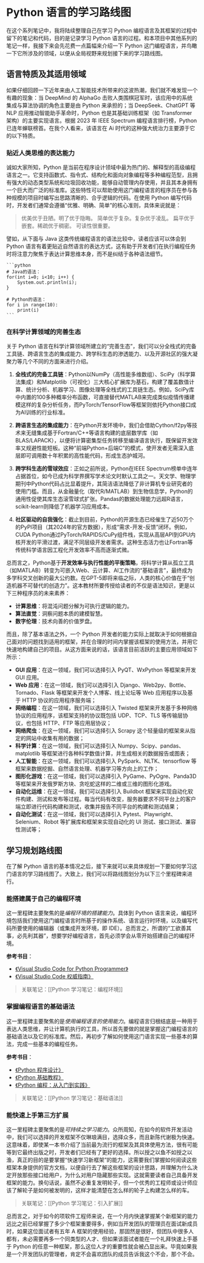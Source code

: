 # Python 语言的学习路线图

在这个系列笔记中，我将陆续整理自己在学习 Python 编程语言及其框架的过程中留下的笔记和代码，目的是记录学习 Python 语言的过程。和本项目中其他系列的笔记一样，我接下来会先花费一点篇幅来介绍一下 Python 这门编程语言，并鸟瞰一下它所涉及的领域，以便从全局视野来规划接下来的学习路线图。

## 语言特质及其适用领域

如果仔细回顾一下近年来由人工智能技术所带来的这波热潮，我们就不难发现一个有趣的现象：当 DeepMind 的 AlphaGo 击败人类围棋冠军时，该应用中的系统集成与算法协调的角色主要是由 Python 来承担的；当 DeepSeek、ChatGPT 等 NLP 应用推动智能助手革命时，Python 也是其基础训练框架（如 Transformer 架构）的主要实现语言。根据 2023 年 IEEE Spectrum 编程语言排行榜，Python 已连年蝉联榜首。在我个人看来，该语言在 Ai 时代的这种强大统治力主要源于它的以下特质。

### 贴近人类思维的表达能力

诚如大家所知，Python 是当前在程序设计领域中最为热门的、解释型的高级编程语言之一。它支持函数式、指令式、结构化和面向对象编程等多种编程范型，且拥有强大的动态类型系统和垃圾回收功能，能够自动管理内存使用，并且其本身拥有一个巨大而广泛的标准库。这些特性可以帮助使用这门编程语言的程序员在参与各种规模的项目时编写出思路清晰的、合乎逻辑的代码。在使用 Python 编写代码时，开发者们通常会遵循“优雅、明确、简单”的核心准则，具体来说就是：

> 优美优于丑陋。明了优于隐晦。
> 简单优于复杂。复杂优于凌乱。
> 扁平优于嵌套。稀疏优于稠密。
> 可读性很重要。

譬如，从下面与 Java 这类传统编程语言的语法比较中，读者应该可以体会到 Python 语言有着更贴近自然语言的表达方式，这有助于开发者们在执行编程任务时将注意力聚焦于表达计算思维本身，而不是纠结于各种语法细节。

    ```python
    # Java的语法：
    for(int i=0; i<10; i++) { 
        System.out.println(i);
    } 

    # Python的语法：
    for i in range(10):
        print(i)
    ```

### 在科学计算领域的完善生态

关于 Python 语言在科学计算领域所建立的“完善生态”，我们可以分全栈式的完备工具链、跨语言生态的集成能力、跨学科生态的渗透能力、以及开源社区的强大凝聚力等几个不同的方面来进行介绍。

1. **全栈式的完备工具链**：Python以NumPy（高性能多维数组）、SciPy（科学算法集成）和Matplotlib（可视化）三大核心扩展库为基石，构建了覆盖数值计算、统计分析、机器学习、图像处理等全栈式的工具链生态。例如，SciPy库中内置的100多种概率分布函数，可直接替代MATLAB来完成类似疫情传播建模这样的复杂分析任务，而PyTorch/TensorFlow等框架则依托Python接口成为AI训练的行业标准。  

2. **跨语言生态的集成能力**：在Python开发环境中，我们会借助Cython/f2py等技术来无缝集成基于Fortran/C++等语言构建的底层数学库（如BLAS/LAPACK），以便将计算密集型任务转移至编译语言执行，既保留开发效率又规避性能短板。这种“前端Python+后端C”的模式，使开发者无需深入底层即可调用数十年积累的高性能代码，形成生态护城河。

3. **跨学科生态的雪球效应**：正如之前所说，Python在IEEE Spectrum榜单中连年占据首位，如今已成为科学界撰写学术论文时默认工具之一。天文学、物理学期刊中Python代码占比显着提升，其简洁语法降低了非计算机专业研究者的使用门槛。而且，从金融量化（取代R/MATLAB）到生物信息学，Python的通用性促使其库生态滚雪球式扩张。Pandas的数据处理能力远超R语言，scikit-learn则降低了机器学习应用成本。  

4. **社区驱动的自我强化**：截止到目前，Python的开源生态已经催生了近50万个的PyPI项目（其2024年的官方数据），形成“需求-开发-反馈”闭环。例如，CUDA Python通过PyTorch/RAPIDS/CuPy组件栈，实现从高层API到GPU内核开发的平滑过渡，满足不同层级开发者需求。这种生态活力也让Fortran等传统科学语言因工程化开发效率不高而逐渐式微。  

总而言之，Python基于**开发效率与执行性能的平衡策略**，将科学计算从孤立工具（如MATLAB）转变为可嵌入Web、云计算、AI工作流的“基础语言”，最终成为多学科交叉创新的最大公约数。在GPT-5即将来临之际，人类的核心价值在于“创造机器不可替代的创造力”。这本教材所要传授给读者的不仅是语法知识，更是以下三种程序员的未来素养：

- **计算思维**：将混沌问题分解为可执行逻辑的能力。
- **算法直觉**：洞察问题本质的建模智慧。
- **数字伦理**：技术向善的价值罗盘。

而且，除了基本语法之外，一个 Python 开发者的能力实际上就取决于如何根据自己面对的问题找到适用的框架，并在合理的时间内掌握该框架的使用方法，并用它快速地构建自己的项目。从这方面来说的话，该语言目前活跃的主要应用领域如下所示：

- **GUI 应用**：在这一领域，我们可以选择引入 PyQT、WxPython 等框架来开发 GUI 应用。
- **Web 应用**：在这一领域，我们可以选择引入 Django、Web2py、Bottle、Tornado、Flask 等框架来开发个人博客、线上论坛等 Web 应用程序以及基于 HTTP 协议的应用程序服务端；
- **网络编程**：在这一领域，我们可以选择引入 Twisted 框架来开发基于多种网络协议的应用程序，该框架支持的协议既包括 UDP、TCP、TLS 等传输层协议，也包括 HTTP、FTP 等应用层协议；
- **网络爬虫**：在这一领域，我们可以选择引入 Scrapy 这个轻量级的框架来从指定的网站中收集有用的数据；
- **科学计算**：在这一领域，我们可以选择引入 Numpy、Scipy、pandas、matplotlib 等框架进行各种科学数值计算，并生成相关的数据报告或图表；
- **人工智能**：在这一领域，我们可以选择引入 PySpark、NLTK、tensorflow 等框架来数据挖掘、自然语言处理、机器学习等方向上的工作；
- **图形化游戏**：在这一领域，我们可以选择引入 PyGame、PyOgre、Panda3D 等框架来开发俄罗斯方块、贪吃蛇这样的二维或三维的图形化游戏。
- **自动化运维**：在这一领域，我们可以选择引入 Buildbot 框架来实现自动化软件构建、测试和发布等过程。每当代码有改变，服务器要求不同平台上的客户端立即进行代码构建和测试，收集并报告不同平台的构建和测试结果；
- **自动化测试**：在这一领域，我们可以选择引入 Pytest、Playwright、Selenium、Robot 等扩展库和框架来实现自动化的 UI 测试、接口测试、兼容性测试等；

## 学习规划路线图

在了解 Python 语言的基本情况之后，接下来就可以来具体规划一下要如何学习这门语言的学习路线图了。大致上，我们可以将路线图划分为以下三个里程碑来进行。

### 能搭建属于自己的编程环境

这一里程碑主要聚焦的是*编程环境的搭建能力*。具体到 Python 语言来说，编程环境包括我们使用这门编程语言时所基于的操作系统、语言运行时环境，以及编写代码所要使用的编辑器（或集成开发环境，即 IDE）。总而言之，所谓的“工欲善其事，必先利其器”，想要学好编程语言，首先必须学会从零开始搭建自己的编程环境。

**参考书目**：

- [《Visual Studio Code for Python Programmer》](https://book.douban.com/subject/35562032/)
- [《Visual Studio Code 权威指南》](https://book.douban.com/subject/35125617/)

> 关联笔记：[[Python 学习笔记：编程环境]]

### 掌握编程语言的基础语法

这一里程碑主要聚焦的是*使用编程语言的使用能力*。编程语言归根结底是一种用于表达人类思维，并让计算机执行的工具，所以首先要做的就是掌握这门编程语言的基础语法以及它的标准库。然后，再初步了解如何使用这门语言实现一些基本的算法，完成一些基本的编程任务。

**参考书目**：

- [《Python 程序设计》](https://book.douban.com/subject/27662927/)
- [《Python 基础教程》](https://book.douban.com/subject/27667375/)
- [《Python 编程：从入门到实践》](https://book.douban.com/subject/36365320/)

> 关联笔记：[[Python 学习笔记：基础语法]]

### 能快速上手第三方扩展

这一里程碑主要聚焦的是*可持续之学习能力*。众所周知，在如今的软件开发活动中，我们可以选择的开发框架不仅琳琅满目，选择众多，而且新陈代谢极为快速。这意味着，即使某一本书介绍了当前最为流行的框架及其具体使用方法，很有可能等到它最终出版之时，开发者们已经有了更好的选择。所以授之以鱼不如授之以渔，真正的目的是要掌握“快速学习新框架”的能力，这需要我们掌握如何阅读这些框架本身提供的官方文档，以便自行去了解这些框架的设计思路，并理解为什么决定开放那些接口给用户，为什么对用户隐藏那些实现。这就需要读者自己具备开发框架的能力。换句话说，虽然不必重复发明轮子，但一个优秀的工程师或设计师应该了解轮子是如何被发明的，这样才能清楚在怎么样的轮子上构建怎么样的车。

> 关联笔记：[[Python 学习笔记：引入扩展]]

总而言之，对于如今的项软件工程师来说，在一个月内快速掌握某个新框架的能力远比之前已经掌握了多少个框架重要得多，例如当开发团队的管理员在面试新成员时，如果这位面试者有五年 A 框架的使用经验，那固然是很好，但团队中很多人都有，未必需要再多一个同类型的人才、但如果该面试者能在一个礼拜快速上手基于 Python 的任意一种框架，那么这位人才的重要性就会被凸显出来。毕竟如果我是一个开发团队的管理者，肯定不会喜欢团队的成员告诉我这个不会，那个不会。
